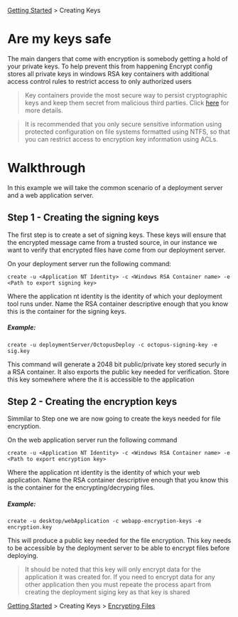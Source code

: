 [Getting Started](../README.MD) > Creating Keys

# Are my keys safe
The main dangers that come with encryption is somebody getting a hold of your private keys. To help prevent this from happening Encrypt config stores all private keys in windows RSA key containers with additional access control rules to restrict access to only authorized users

>Key containers provide the most secure way to persist cryptographic keys and keep them secret from malicious third parties. Click [here](https://msdn.microsoft.com/library/9a179f38-8fb7-4442-964c-fb7b9f39f5b9) for more details.

>It is recommended that you only secure sensitive information using protected configuration on file systems formatted using NTFS, so that you can restrict access to encryption key information using ACLs.

# Walkthrough
In this example we will take the common scenario of a deployment server and a web application server.

## Step 1 - Creating the signing keys
The first step is to create a set of signing keys. These keys will ensure that the encrypted message came from a trusted source, in our instance we want to verify that encrypted files have come from our deployment server.

On your deployment server run the following command:

`create -u <Application NT Identity> -c <Windows RSA Container name> -e <Path to export signing key>`

Where the application nt identity is the identity of which your deployment tool runs under. Name the RSA container descriptive enough that you know this is the container for the signing keys. 

##### Example:
```
create -u deploymentServer/OctopusDeploy -c octopus-signing-key -e sig.key
```

This command will generate a 2048 bit public/private key stored securly in a RSA container. It also exports the public key needed for verification. Store this key somewhere where the it is accessible to the application

## Step 2 - Creating the encryption keys

Simmilar to Step one we are now going to create the keys needed for file encryption.

On the web application server run the following command

`create -u <Application NT Identity> -c <Windows RSA Container name> -e <Path to export encryption key>`

Where the application nt identity is the identity of which your web application. Name the RSA container descriptive enough that you know this is the container for the encrypting/decryping files.

##### Example:
```
create -u desktop/webApplication -c webapp-encryption-keys -e encryption.key
```

This will produce a public key needed for the file encryption. This key needs to be accessible by the deployment server to be able to encrypt files before deploying. 

>It should be noted that this key will only encrypt data for the application it was created for. If you need to encrypt data for any other application then you must repeate the process apart from creating the deployment siging key as that key is shared

[Getting Started](../README.MD) > Creating Keys > [Encrypting Files](./Encryption.md)